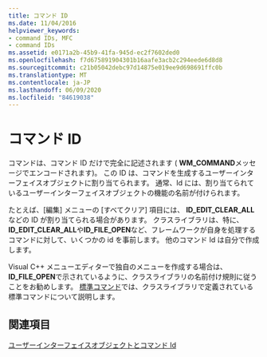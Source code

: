 ```yaml
---
title: コマンド ID
ms.date: 11/04/2016
helpviewer_keywords:
- command IDs, MFC
- command IDs
ms.assetid: e0171a2b-45b9-41fa-945d-ec2f7602ded0
ms.openlocfilehash: f7d675891904301b16aafe3acb2c294eede6d8d8
ms.sourcegitcommit: c21b05042debc97d14875e019ee9d698691ffc0b
ms.translationtype: MT
ms.contentlocale: ja-JP
ms.lasthandoff: 06/09/2020
ms.locfileid: "84619038"
---
```

# <a name="command-ids"></a>コマンド ID

コマンドは、コマンド ID だけで完全に記述されます ( **WM_COMMAND**メッセージでエンコードされます)。 この ID は、コマンドを生成するユーザーインターフェイスオブジェクトに割り当てられます。 通常、Id には、割り当てられているユーザーインターフェイスオブジェクトの機能の名前が付けられます。

たとえば、[編集] メニューの [すべてクリア] 項目には、 **ID_EDIT_CLEAR_ALL**などの ID が割り当てられる場合があります。 クラスライブラリは、特に、 **ID_EDIT_CLEAR_ALL**や**ID_FILE_OPEN**など、フレームワークが自身を処理するコマンドに対して、いくつかの id を事前します。 他のコマンド Id は自分で作成します。

Visual C++ メニューエディターで独自のメニューを作成する場合は、 **ID_FILE_OPEN**で示されているように、クラスライブラリの名前付け規則に従うことをお勧めします。 [標準コマンド](standard-commands.md)では、クラスライブラリで定義されている標準コマンドについて説明します。

## <a name="see-also"></a>関連項目

[ユーザーインターフェイスオブジェクトとコマンド Id](user-interface-objects-and-command-ids.md)
